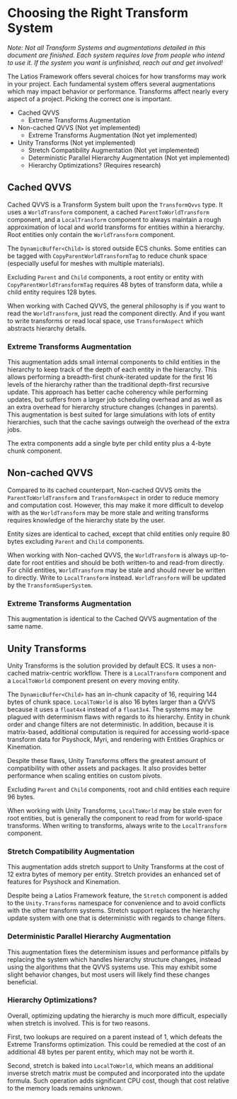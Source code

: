 # Choosing the Right Transform System

*Note: Not all Transform Systems and augmentations detailed in this document are
finished. Each system requires love from people who intend to use it. If the
system you want is unfinished, reach out and get involved!*

The Latios Framework offers several choices for how transforms may work in your
project. Each fundamental system offers several augmentations which may impact
behavior or performance. Transforms affect nearly every aspect of a project.
Picking the correct one is important.

-   Cached QVVS
    -   Extreme Transforms Augmentation
-   Non-cached QVVS (Not yet implemented)
    -   Extreme Transforms Augmentation (Not yet implemented)
-   Unity Transforms (Not yet implemented)
    -   Stretch Compatibility Augmentation (Not yet implemented)
    -   Deterministic Parallel Hierarchy Augmentation (Not yet implemented)
    -   Hierarchy Optimizations? (Requires research)

## Cached QVVS

Cached QVVS is a Transform System built upon the `TransformQvvs` type. It uses a
`WorldTransform` component, a cached `ParentToWorldTransform` component, and a
`LocalTransform` component to always maintain a rough approximation of local and
world transforms for entities within a hierarchy. Root entities only contain the
`WorldTransform` component.

The `DynamicBuffer<Child>` is stored outside ECS chunks. Some entities can be
tagged with `CopyParentWorldTransformTag` to reduce chunk space (especially
useful for meshes with multiple materials).

Excluding `Parent` and `Child` components, a root entity or entity with
`CopyParentWorldTransformTag` requires 48 bytes of transform data, while a child
entity requires 128 bytes.

When working with Cached QVVS, the general philosophy is if you want to read the
`WorldTransform`, just read the component directly. And if you want to write
transforms or read local space, use `TransformAspect` which abstracts hierarchy
details.

### Extreme Transforms Augmentation

This augmentation adds small internal components to child entities in the
hierarchy to keep track of the depth of each entity in the hierarchy. This
allows performing a breadth-first chunk-iterated update for the first 16 levels
of the hierarchy rather than the traditional depth-first recursive update. This
approach has better cache coherency while performing updates, but suffers from a
larger job scheduling overhead and as well as an extra overhead for hierarchy
structure changes (changes in parents). This augmentation is best suited for
large simulations with lots of entity hierarchies, such that the cache savings
outweigh the overhead of the extra jobs.

The extra components add a single byte per child entity plus a 4-byte chunk
component.

## Non-cached QVVS

Compared to its cached counterpart, Non-cached QVVS omits the
`ParentToWorldTransform` and `TransformAspect` in order to reduce memory and
computation cost. However, this may make it more difficult to develop with as
the `WorldTransform` may be more stale and writing transforms requires knowledge
of the hierarchy state by the user.

Entity sizes are identical to cached, except that child entities only require 80
bytes excluding `Parent` and `Child` components.

When working with Non-cached QVVS, the `WorldTransform` is always up-to-date for
root entities and should be both written-to and read-from directly. For child
entities, `WorldTransform` may be stale and should never be written to directly.
Write to `LocalTransform` instead. `WorldTransform` will be updated by the
`TransformSuperSystem`.

### Extreme Transforms Augmentation

This augmentation is identical to the Cached QVVS augmentation of the same name.

## Unity Transforms

Unity Transforms is the solution provided by default ECS. It uses a non-cached
matrix-centric workflow. There is a `LocalTransform` component and a
`LocalToWorld` component present on every moving entity.

The `DynamicBuffer<Child>` has an in-chunk capacity of 16, requiring 144 bytes
of chunk space. `LocalToWorld` is also 16 bytes larger than a QVVS because it
uses a `float4x4` instead of a `float3x4`. The systems may be plagued with
determinism flaws with regards to its hierarchy. Entity in chunk order and
change filters are not deterministic. In addition, because it is matrix-based,
additional computation is required for accessing world-space transform data for
Psyshock, Myri, and rendering with Entities Graphics or Kinemation.

Despite these flaws, Unity Transforms offers the greatest amount of
compatibility with other assets and packages. It also provides better
performance when scaling entities on custom pivots.

Excluding `Parent` and `Child` components, root and child entities each require
96 bytes.

When working with Unity Transforms, `LocalToWorld` may be stale even for root
entities, but is generally the component to read from for world-space
transforms. When writing to transforms, always write to the `LocalTransform`
component.

### Stretch Compatibility Augmentation

This augmentation adds stretch support to Unity Transforms at the cost of 12
extra bytes of memory per entity. Stretch provides an enhanced set of features
for Psyshock and Kinemation.

Despite being a Latios Framework feature, the `Stretch` component is added to
the `Unity.Transforms` namespace for convenience and to avoid conflicts with the
other transform systems. Stretch support replaces the hierarchy update system
with one that is deterministic with regards to change filters.

### Deterministic Parallel Hierarchy Augmentation

This augmentation fixes the determinism issues and performance pitfalls by
replacing the system which handles hierarchy structure changes, instead using
the algorithms that the QVVS systems use. This may exhibit some slight behavior
changes, but most users will likely find these changes beneficial.

### Hierarchy Optimizations?

Overall, optimizing updating the hierarchy is much more difficult, especially
when stretch is involved. This is for two reasons.

First, two lookups are required on a parent instead of 1, which defeats the
Extreme Transforms optimization. This could be remedied at the cost of an
additional 48 bytes per parent entity, which may not be worth it.

Second, stretch is baked into `LocalToWorld`, which means an additional inverse
stretch matrix must be computed and incorporated into the update formula. Such
operation adds significant CPU cost, though that cost relative to the memory
loads remains unknown.
